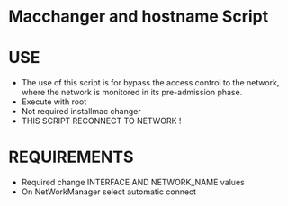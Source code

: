 # Macchanger and hostname Script

# USE 

 -  The use of this script is for bypass the access control to the network, where the network is monitored in its pre-admission phase.
 - Execute  with root 
 - Not required installmac changer
 - THIS SCRIPT RECONNECT TO NETWORK !

# REQUIREMENTS 

 - Required change INTERFACE AND NETWORK_NAME  values
 - On NetWorkManager select automatic connect 
